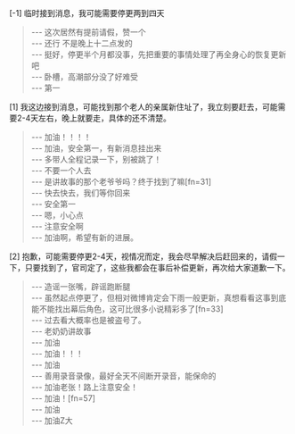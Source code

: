 
[-1] 临时接到消息，我可能需要停更两到四天
>--- 这次居然有提前请假，赞一个<br>
>--- 还行  不是晚上十二点发的<br>
>--- 挺好，停更半个月都没事，先把重要的事情处理了再全身心的恢复更新吧<br>
>--- 卧槽，高潮部分没了好难受<br>
>--- 第一<br>

[1] 我这边接到消息，可能找到那个老人的亲属新住址了，我立刻要赶去，可能需要2-4天左右，晚上就要走，具体的还不清楚。
>--- 加油！！！！<br>
>--- 加油，安全第一，有新消息挂出来<br>
>--- 多带人全程记录一下，别被跳了！<br>
>--- 不要一个人去<br>
>--- 是讲故事的那个老爷爷吗？终于找到了嘛[fn=31]<br>
>--- 快去快去，我们等你回来<br>
>--- 安全第一<br>
>--- 嗯，小心点<br>
>--- 注意安全啊<br>
>--- 加油啊，希望有新的进展。<br>

[2] 抱歉，可能需要停更2-4天，视情况而定，我会尽早解决后赶回来的，请假一下，只要找到了，官司定了，这些我都会在事后补偿更新，再次给大家道歉一下。
>--- 造谣一张嘴，辟谣跑断腿<br>
>--- 虽然起点停更了，但相对微博肯定会下雨一般更新，真想看看这事到底能不能找出幕后角色，这可比很多小说精彩多了[fn=33]<br>
>--- 过去看大概率也是被盗号了。<br>
>--- 老奶奶讲故事<br>
>--- 加油<br>
>--- 加油！！！<br>
>--- 加油<br>
>--- 善用录音录像，最好全天不间断开录音，能保命的<br>
>--- 加油老张！路上注意安全！<br>
>--- 加油！[fn=57]<br>
>--- 加油<br>
>--- 加油Z大<br>
